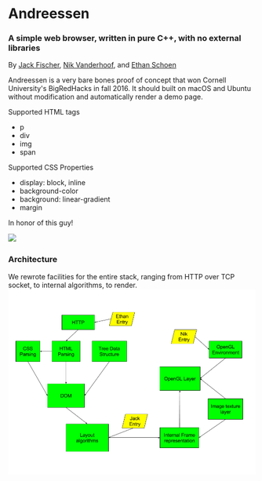 # Andreessen
### A simple web browser, written in pure C++, with no external libraries

By [Jack Fischer](https://github.com/jackfischer), [Nik Vanderhoof](https://github.com/nvander1), and [Ethan Schoen](https://github.com/EthanSchoen)

Andreessen is a very bare bones proof of concept that won Cornell University's BigRedHacks in fall 2016. It should built on macOS and Ubuntu without modification and automatically render a demo page.

Supported HTML tags

* p
* div
* img
* span

Supported CSS Properties

* display: block, inline
* background-color
* background: linear-gradient
* margin


In honor of this guy!

![](http://www.newyorker.com/wp-content/uploads/2015/05/150518_r26512-1200-630-06150519.jpg)

### Architecture
We rewrote facilities for the entire stack, ranging from HTTP over TCP socket, to internal algorithms, to render.
![architecture.png](architecture.png)

